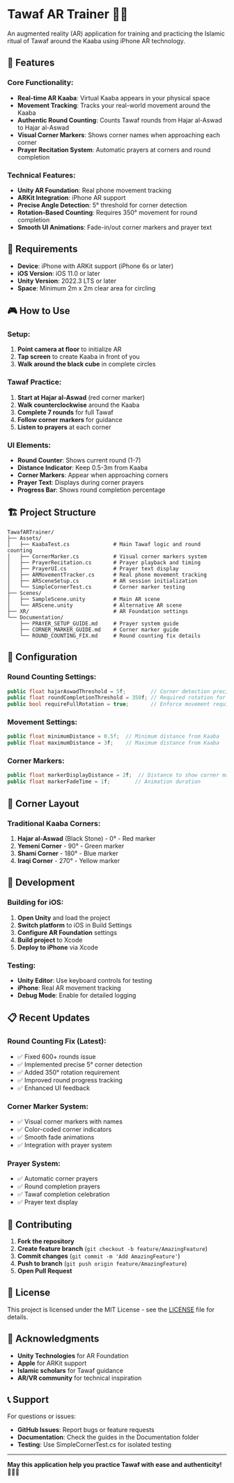 # Tawaf AR Trainer 🕌📱

An augmented reality (AR) application for training and practicing the Islamic ritual of Tawaf around the Kaaba using iPhone AR technology.

## 🌟 Features

### **Core Functionality:**
- **Real-time AR Kaaba**: Virtual Kaaba appears in your physical space
- **Movement Tracking**: Tracks your real-world movement around the Kaaba
- **Authentic Round Counting**: Counts Tawaf rounds from Hajar al-Aswad to Hajar al-Aswad
- **Visual Corner Markers**: Shows corner names when approaching each corner
- **Prayer Recitation System**: Automatic prayers at corners and round completion

### **Technical Features:**
- **Unity AR Foundation**: Real phone movement tracking
- **ARKit Integration**: iPhone AR support
- **Precise Angle Detection**: 5° threshold for corner detection
- **Rotation-Based Counting**: Requires 350° movement for round completion
- **Smooth UI Animations**: Fade-in/out corner markers and prayer text

## 📱 Requirements

- **Device**: iPhone with ARKit support (iPhone 6s or later)
- **iOS Version**: iOS 11.0 or later
- **Unity Version**: 2022.3 LTS or later
- **Space**: Minimum 2m x 2m clear area for circling

## 🎮 How to Use

### **Setup:**
1. **Point camera at floor** to initialize AR
2. **Tap screen** to create Kaaba in front of you
3. **Walk around the black cube** in complete circles

### **Tawaf Practice:**
1. **Start at Hajar al-Aswad** (red corner marker)
2. **Walk counterclockwise** around the Kaaba
3. **Complete 7 rounds** for full Tawaf
4. **Follow corner markers** for guidance
5. **Listen to prayers** at each corner

### **UI Elements:**
- **Round Counter**: Shows current round (1-7)
- **Distance Indicator**: Keep 0.5-3m from Kaaba
- **Corner Markers**: Appear when approaching corners
- **Prayer Text**: Displays during corner prayers
- **Progress Bar**: Shows round completion percentage

## 🏗️ Project Structure

```
TawafARTrainer/
├── Assets/
│   ├── KaabaTest.cs              # Main Tawaf logic and round counting
│   ├── CornerMarker.cs           # Visual corner markers system
│   ├── PrayerRecitation.cs       # Prayer playback and timing
│   ├── PrayerUI.cs               # Prayer text display
│   ├── ARMovementTracker.cs      # Real phone movement tracking
│   ├── ARSceneSetup.cs           # AR session initialization
│   └── SimpleCornerTest.cs       # Corner marker testing
├── Scenes/
│   ├── SampleScene.unity         # Main AR scene
│   └── ARScene.unity             # Alternative AR scene
├── XR/                           # AR Foundation settings
└── Documentation/
    ├── PRAYER_SETUP_GUIDE.md     # Prayer system guide
    ├── CORNER_MARKER_GUIDE.md    # Corner marker guide
    └── ROUND_COUNTING_FIX.md     # Round counting fix details
```

## 🔧 Configuration

### **Round Counting Settings:**
```csharp
public float hajarAswadThreshold = 5f;        // Corner detection precision
public float roundCompletionThreshold = 350f; // Required rotation for round
public bool requireFullRotation = true;       // Enforce movement requirement
```

### **Movement Settings:**
```csharp
public float minimumDistance = 0.5f;  // Minimum distance from Kaaba
public float maximumDistance = 3f;    // Maximum distance from Kaaba
```

### **Corner Markers:**
```csharp
public float markerDisplayDistance = 2f;  // Distance to show corner marker
public float markerFadeTime = 1f;        // Animation duration
```

## 🎯 Corner Layout

### **Traditional Kaaba Corners:**
1. **Hajar al-Aswad** (Black Stone) - 0° - Red marker
2. **Yemeni Corner** - 90° - Green marker  
3. **Shami Corner** - 180° - Blue marker
4. **Iraqi Corner** - 270° - Yellow marker

## 🚀 Development

### **Building for iOS:**
1. **Open Unity** and load the project
2. **Switch platform** to iOS in Build Settings
3. **Configure AR Foundation** settings
4. **Build project** to Xcode
5. **Deploy to iPhone** via Xcode

### **Testing:**
- **Unity Editor**: Use keyboard controls for testing
- **iPhone**: Real AR movement tracking
- **Debug Mode**: Enable for detailed logging

## 📋 Recent Updates

### **Round Counting Fix (Latest):**
- ✅ Fixed 600+ rounds issue
- ✅ Implemented precise 5° corner detection
- ✅ Added 350° rotation requirement
- ✅ Improved round progress tracking
- ✅ Enhanced UI feedback

### **Corner Marker System:**
- ✅ Visual corner markers with names
- ✅ Color-coded corner indicators
- ✅ Smooth fade animations
- ✅ Integration with prayer system

### **Prayer System:**
- ✅ Automatic corner prayers
- ✅ Round completion prayers
- ✅ Tawaf completion celebration
- ✅ Prayer text display

## 🤝 Contributing

1. **Fork the repository**
2. **Create feature branch** (`git checkout -b feature/AmazingFeature`)
3. **Commit changes** (`git commit -m 'Add AmazingFeature'`)
4. **Push to branch** (`git push origin feature/AmazingFeature`)
5. **Open Pull Request**

## 📄 License

This project is licensed under the MIT License - see the [LICENSE](LICENSE) file for details.

## 🙏 Acknowledgments

- **Unity Technologies** for AR Foundation
- **Apple** for ARKit support
- **Islamic scholars** for Tawaf guidance
- **AR/VR community** for technical inspiration

## 📞 Support

For questions or issues:
- **GitHub Issues**: Report bugs or feature requests
- **Documentation**: Check the guides in the Documentation folder
- **Testing**: Use SimpleCornerTest.cs for isolated testing

---

**May this application help you practice Tawaf with ease and authenticity! 🕌📱✨** 
